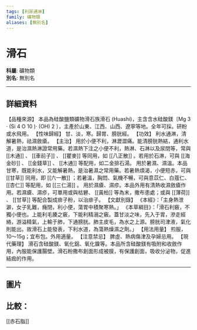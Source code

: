 ```yaml
---
tags: [利尿通淋]
family: 礦物類
aliases: [無別名]
---
```


# 滑石

**科屬**: 礦物類  
**別名**: 無別名  

---

## 詳細資料
【品種來源】
本品為硅酸鹽類礦物滑石族滑石 (Huashi)，主含含水硅酸鎂〔Mg
3
‧ (Si
4
O
10
)‧ (OH)
2
〕，主產於山東、江西、山西、遼寧等地。全年可採。研粉或水飛用。
【性味歸經】
甘、淡，寒。歸胃、膀胱經。
【功效】
利水通淋，清解暑熱，祛濕斂瘡。
【主治】
用於小便不利，淋瀝澀痛。能清膀胱熱結，通利水道，是治濕熱淋證常用藥。若濕熱下注之小便不利，熱淋、石淋以及尿閉等，常與 [[木通]] 、 [[車前子]] 、 [[瞿麥]] 等同用，如 [[八正散]] 。若用於石淋，可與 [[海金砂]] 、 [[金錢草]] 、 [[木通]] 等配用，如二金排石湯。
用於暑濕、濕溫。本品甘寒，既能利水，又能解暑熱，是治暑濕之常用藥。若暑熱煩渴，小便短赤，可與 [[甘草]] 同用，即 [[六一散]] ；若暑溫，胸悶、氣機不暢，可與意苡仁、白蔻仁、 [[杏仁]] 等配用，如 [[三仁湯]] 。
用於濕瘡、濕疹。本品外用有清熱收濕斂瘡作用。若濕瘡、濕疹，可單用或與枯礬、 [[黃柏]] 等為末，撒布患處；或與 [[薄荷]] 、 [[甘草]] 等配合製成痱子粉，以治痱子。
【文獻別錄】
《本經》：「主身熱泄澼，女子乳難，癃閉，利小便，蕩胃中積聚寒熱。」
《本草綱目》：「滑石利竅，不獨小便也。上能利毛腠之竅，下能利精溺之竅。蓋甘淡之味，先入于胃，滲走經絡，游溢精氣，上輸于肺，下通膀胱。肺主皮毛，為水之上源。膀胱司津液，氣化則能出。故滑石上能發表，下利水道，為蕩熱燥濕之劑。」
【用法用量】
煎服，10～15g；宜布包。外用適量。
【注意禁忌】
脾虛、熱病傷津及孕婦忌用。
【現代藥理】
滑石含硅酸鎂、氧化鋁、氧化鎳等。本品所含硅酸鎂有吸附和收斂作用，內服能保護腸壁。滑石粉撒布創面形成被膜，有保護創面，吸收分泌物，促進結痂的作用。

---

## 圖片
## 比較：
[[赤石脂]]
